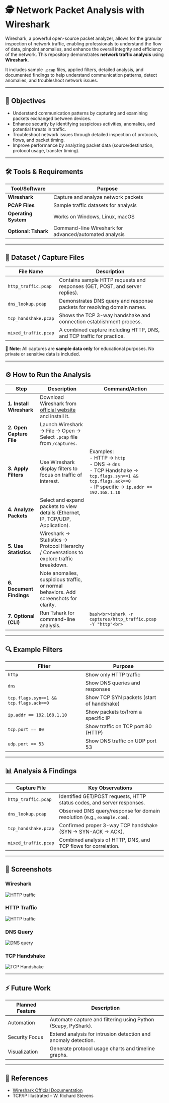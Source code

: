 # 🕵️ Network Packet Analysis with Wireshark

 Wireshark, a powerful open-source packet analyzer, allows for the granular inspection of network traffic, enabling 
professionals to understand the flow of data, pinpoint anomalies, and enhance the overall integrity and efficiency of the network. This repository demonstrates **network traffic analysis** using **Wireshark**.  

It includes sample `.pcap` files, applied filters, detailed analysis, and documented findings to help understand communication patterns, detect anomalies, and troubleshoot network issues.

---

## 🎯 Objectives

- Understand communication patterns by capturing and examining packets exchanged between devices. 
- Enhance security by identifying suspicious activities, anomalies, and potential threats in traffic. 
- Troubleshoot network issues through detailed inspection of protocols, flows, and packet timing. 
- Improve performance by analyzing packet data (source/destination, protocol usage, transfer timing). 

---

## 🛠️ Tools & Requirements

| Tool/Software | Purpose |
|---------------|---------|
| **Wireshark** | Capture and analyze network packets |
| **PCAP Files** | Sample traffic datasets for analysis |
| **Operating System** | Works on Windows, Linux, macOS |
| **Optional: Tshark** | Command-line Wireshark for advanced/automated analysis |

---

## 📂 Dataset / Capture Files

| File Name | Description |
|-----------|-------------|
| `http_traffic.pcap` | Contains sample HTTP requests and responses (GET, POST, and server replies). |
| `dns_lookup.pcap` | Demonstrates DNS query and response packets for resolving domain names. |
| `tcp_handshake.pcap` | Shows the TCP 3-way handshake and connection establishment process. |
| `mixed_traffic.pcap` | A combined capture including HTTP, DNS, and TCP traffic for practice. |

🔹 **Note**: All captures are **sample data only** for educational purposes. No private or sensitive data is included.

---

## ⚙️ How to Run the Analysis

| Step | Description | Command/Action |
|------|-------------|----------------|
| **1. Install Wireshark** | Download Wireshark from [official website](https://www.wireshark.org/download.html) and install it. | |
| **2. Open Capture File** | Launch Wireshark → File → Open → Select `.pcap` file from `/captures`. | |
| **3. Apply Filters** | Use Wireshark display filters to focus on traffic of interest. | Examples:<br>- HTTP → `http`<br>- DNS → `dns`<br>- TCP Handshake → `tcp.flags.syn==1 && tcp.flags.ack==0`<br>- IP specific → `ip.addr == 192.168.1.10` |
| **4. Analyze Packets** | Select and expand packets to view details (Ethernet, IP, TCP/UDP, Application). | |
| **5. Use Statistics** | Wireshark → Statistics → Protocol Hierarchy / Conversations to explore traffic breakdown. | |
| **6. Document Findings** | Note anomalies, suspicious traffic, or normal behaviors. Add screenshots for clarity. | |
| **7. Optional (CLI)** | Run Tshark for command-line analysis. | ```bash<br>tshark -r captures/http_traffic.pcap -Y "http"<br>``` |

---

## 🔍 Example Filters

| Filter | Purpose |
|--------|---------|
| `http` | Show only HTTP traffic |
| `dns` | Show DNS queries and responses |
| `tcp.flags.syn==1 && tcp.flags.ack==0` | Show TCP SYN packets (start of handshake) |
| `ip.addr == 192.168.1.10` | Show packets to/from a specific IP |
| `tcp.port == 80` | Show traffic on TCP port 80 (HTTP) |
| `udp.port == 53` | Show DNS traffic on UDP port 53 |

---

## 📊 Analysis & Findings

| Capture File | Key Observations |
|--------------|------------------|
| `http_traffic.pcap` | Identified GET/POST requests, HTTP status codes, and server responses. |
| `dns_lookup.pcap` | Observed DNS query/response for domain resolution (e.g., `example.com`). |
| `tcp_handshake.pcap` | Confirmed proper 3-way TCP handshake (SYN → SYN-ACK → ACK). |
| `mixed_traffic.pcap` | Combined analysis of HTTP, DNS, and TCP flows for correlation. |

---


## 📸 Screenshots

### Wireshark 
![HTTP traffic](images/WIRESHARK.png)

### HTTP Traffic
![HTTP traffic](images/http_filter.png)

### DNS Query
![DNS query](images/dns_query.png)

### TCP Handshake
![TCP Handshake](images/tcp_handshake.png)

---

## ⚡ Future Work

| Planned Feature | Description |
|-----------------|-------------|
| Automation | Automate capture and filtering using Python (Scapy, PyShark). |
| Security Focus | Extend analysis for intrusion detection and anomaly detection. |
| Visualization | Generate protocol usage charts and timeline graphs. |

---


## 📖 References

- [Wireshark Official Documentation](https://www.wireshark.org/docs/)  
- TCP/IP Illustrated – W. Richard Stevens  

